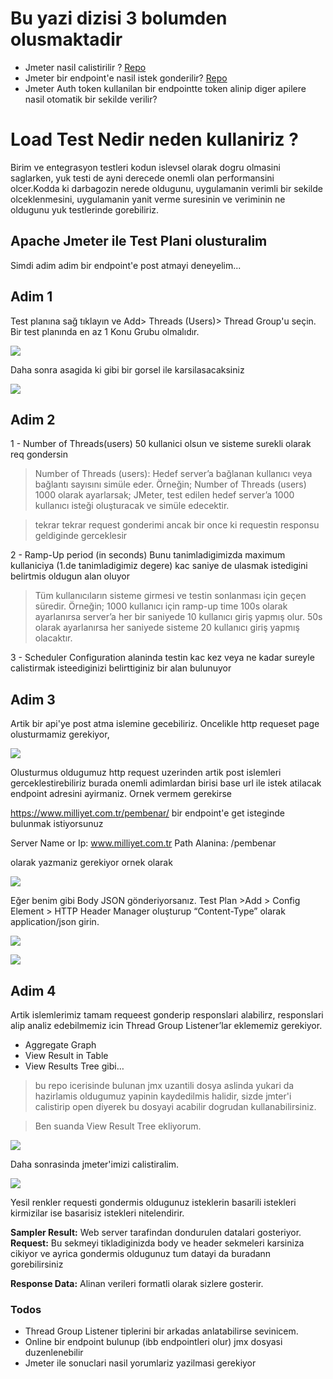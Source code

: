 # Bu yazi dizisi 3 bolumden olusmaktadir

- Jmeter nasil calistirilir ? [Repo](https://github.com/coderaction/jmeter-first-run) 
- Jmeter bir endpoint'e nasil istek gonderilir? [Repo](https://github.com/coderaction/jmeter-rest-api-load-test) 
- Jmeter Auth token kullanilan bir endpointte token alinip diger apilere nasil otomatik bir sekilde verilir?  

# Load Test Nedir neden kullaniriz ?

Birim ve entegrasyon testleri kodun islevsel olarak dogru olmasini saglarken, yuk testi de ayni derecede onemli olan performansini olcer.Kodda ki darbagozin nerede oldugunu, uygulamanin verimli bir sekilde olceklenmesini, uygulamanin yanit verme suresinin ve veriminin ne oldugunu yuk testlerinde gorebiliriz.

## Apache Jmeter ile Test Plani olusturalim

Simdi adim adim bir endpoint'e post atmayi deneyelim...


## Adim 1

Test planına sağ tıklayın ve Add> Threads (Users)> Thread Group'u seçin. Bir test planında en az 1 Konu Grubu olmalıdır.

[![](https://github.com/coderaction/jmeter-rest-api-load-test/blob/main/images/thread%20group.png?raw=true)]()

Daha sonra asagida ki gibi bir gorsel ile karsilasacaksiniz 


[![](https://github.com/coderaction/jmeter-rest-api-load-test/blob/main/images/jmater-thread-group.png)]()

## Adim 2 

1 - Number of Threads(users) 50 kullanici olsun ve sisteme surekli olarak req gondersin 

> Number of Threads (users): Hedef server’a bağlanan kullanıcı veya bağlantı sayısını simüle eder. Örneğin; Number of Threads (users) 1000 olarak ayarlarsak; JMeter, test edilen hedef server’a 1000 kullanıcı isteği oluşturacak ve simüle edecektir.

> tekrar tekrar request gonderimi ancak bir once ki requestin responsu geldiginde gerceklesir

2 - Ramp-Up period (in seconds) Bunu tanimladigimizda maximum kullaniciya (1.de tanimladigimiz degere) kac saniye de ulasmak istedigini belirtmis oldugun alan oluyor

> Tüm kullanıcıların sisteme girmesi ve testin sonlanması için geçen süredir. Örneğin; 1000 kullanıcı için ramp-up time 100s olarak ayarlanırsa server’a her bir saniyede 10 kullanıcı giriş yapmış olur. 50s olarak ayarlanırsa her saniyede sisteme 20 kullanıcı giriş yapmış olacaktır.

3 - Scheduler Configuration alaninda testin kac kez veya ne kadar sureyle calistirmak isteediginizi belirttiginiz bir alan bulunuyor 

## Adim 3 

Artik bir api'ye post atma islemine gecebiliriz. Oncelikle http requeset page olusturmamiz gerekiyor,

[![](https://github.com/coderaction/jmeter-rest-api-load-test/blob/main/images/httpRequesetJmeter.png)]()

 Olusturmus oldugumuz http request uzerinden artik post islemleri gerceklestirebiliriz
 burada onemli adimlardan birisi base url ile istek atilacak endpoint adresini ayirmaniz. Ornek vermem gerekirse 

https://www.milliyet.com.tr/pembenar/ bir endpoint'e get isteginde bulunmak istiyorsunuz 

Server Name or Ip: www.milliyet.com.tr 
Path Alanina: /pembenar

olarak yazmaniz gerekiyor ornek olarak 

[![](https://github.com/coderaction/jmeter-rest-api-load-test/blob/main/images/http-request.png)]()

Eğer benim gibi Body JSON gönderiyorsanız. Test Plan >Add > Config Element > HTTP Header Manager oluşturup “Content-Type” olarak application/json girin.

[![](https://github.com/coderaction/jmeter-rest-api-load-test/blob/main/images/httpheadermanager.png)]()

[![](https://github.com/coderaction/jmeter-rest-api-load-test/blob/main/images/httpHeaderManagercontentType.png)]()

## Adim 4 

Artik islemlerimiz tamam requeest gonderip responslari alabilirz, responslari alip analiz edebilmemiz icin Thread Group Listener’lar eklememiz gerekiyor.

- Aggregate Graph
- View Result in Table
- View Results Tree gibi…

> bu repo icerisinde bulunan jmx uzantili dosya aslinda yukari da hazirlamis oldugumuz yapinin kaydedilmis halidir, sizde jmter'i calistirip open diyerek bu dosyayi acabilir dogrudan kullanabilirsiniz.

> Ben suanda View Result Tree ekliyorum.

[![](https://github.com/coderaction/jmeter-rest-api-load-test/blob/main/images/viewResultTree.png)]()

Daha sonrasinda jmeter'imizi calistiralim. 

[![](https://github.com/coderaction/jmeter-rest-api-load-test/blob/main/images/jmeterviewresulttreee.png)]()


Yesil renkler requesti gondermis oldugunuz isteklerin basarili istekleri kirmizilar ise basarisiz istekleri nitelendirir.

**Sampler Result:** Web server tarafindan dondurulen datalari gosteriyor. 
**Request:** Bu sekmeyi tikladiginizda body ve header sekmeleri karsiniza cikiyor ve ayrica gondermis oldugunuz tum datayi da buradann gorebilirsiniz

**Response Data:** Alinan verileri formatli olarak sizlere gosterir.


### Todos
 - Thread Group Listener tiplerini bir arkadas anlatabilirse sevinicem.
 - Online bir endpoint bulunup (ibb endpointleri olur) jmx dosyasi duzenlenebilir
 - Jmeter ile sonuclari nasil yorumlariz yazilmasi gerekiyor




